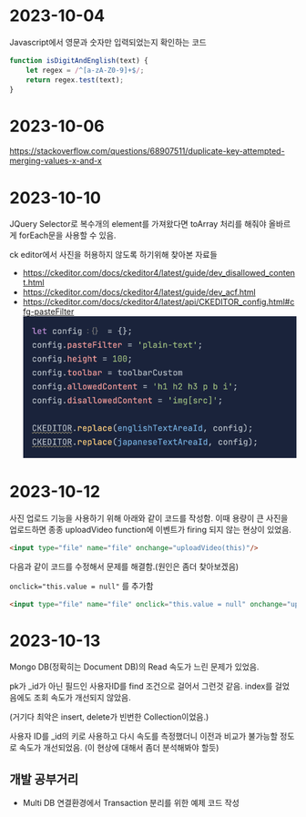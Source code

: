 # 2023-10-04
Javascript에서 영문과 숫자만 입력되었는지 확인하는 코드

```javascript
function isDigitAndEnglish(text) {
    let regex = /^[a-zA-Z0-9]+$/;
    return regex.test(text);
}
```

# 2023-10-06

https://stackoverflow.com/questions/68907511/duplicate-key-attempted-merging-values-x-and-x

# 2023-10-10

JQuery Selector로 복수개의 element를 가져왔다면 toArray 처리를 해줘야 올바르게 forEach문을 사용할 수 있음.

ck editor에서 사진을 허용하지 않도록 하기위해 찾아본 자료들
- https://ckeditor.com/docs/ckeditor4/latest/guide/dev_disallowed_content.html
- https://ckeditor.com/docs/ckeditor4/latest/guide/dev_acf.html
- https://ckeditor.com/docs/ckeditor4/latest/api/CKEDITOR_config.html#cfg-pasteFilter
![](20231010173407.png)

# 2023-10-12

사진 업로드 기능을 사용하기 위해 아래와 같이 코드를 작성함.
이때 용량이 큰 사진을 업로드하면 종종 uploadVideo function에 이벤트가 firing 되지 않는 현상이 있었음.
```html
<input type="file" name="file" onchange="uploadVideo(this)"/>
```

다음과 같이 코드를 수정해서 문제를 해결함.(원인은 좀더 찾아보겠음)

`onclick="this.value = null"` 를 추가함
```html
<input type="file" name="file" onclick="this.value = null" onchange="uploadVideo(this)"/>
```

# 2023-10-13
Mongo DB(정확히는 Document DB)의 Read 속도가 느린 문제가 있었음. 

pk가 _id가 아닌 필드인 사용자ID를 find 조건으로 걸어서 그런것 같음. index를 걸었음에도 조회 속도가 개선되지 않았음.

(거기다 최악은 insert, delete가 빈번한 Collection이었음.)

사용자 ID를 _id의 키로 사용하고 다시 속도를 측정했더니 이전과 비교가 불가능할 정도로 속도가 개선되었음. (이 현상에 대해서 좀더 분석해봐야 할듯)


## 개발 공부거리
- Multi DB 연결환경에서 Transaction 분리를 위한 예제 코드 작성
